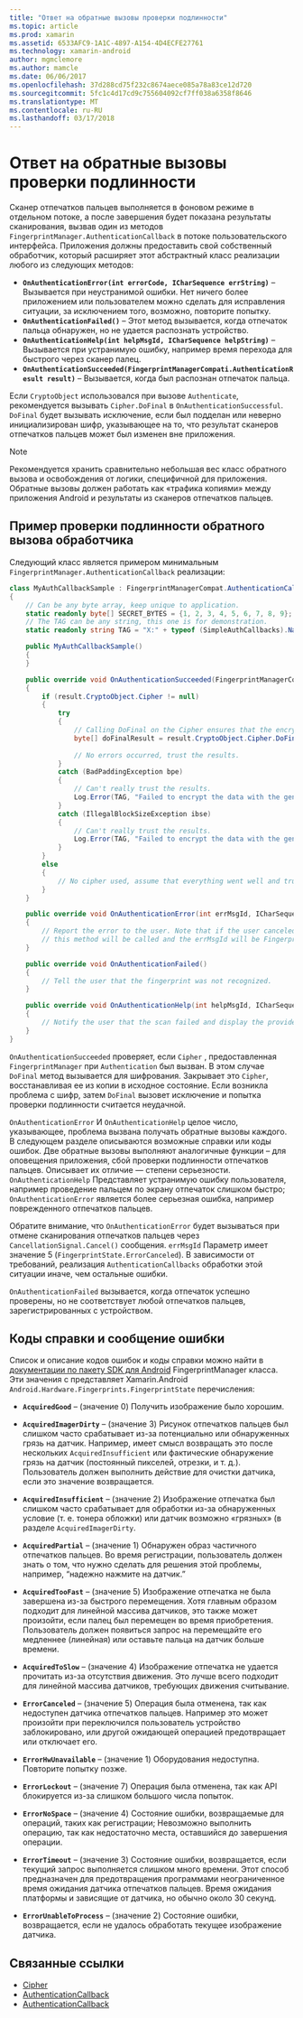 ```yaml
---
title: "Ответ на обратные вызовы проверки подлинности"
ms.topic: article
ms.prod: xamarin
ms.assetid: 6533AFC9-1A1C-4897-A154-4D4ECFE27761
ms.technology: xamarin-android
author: mgmclemore
ms.author: mamcle
ms.date: 06/06/2017
ms.openlocfilehash: 37d288cd75f232c8674aece085a78a83ce12d720
ms.sourcegitcommit: 5fc1c4d17cd9c755604092cf7ff038a6358f8646
ms.translationtype: MT
ms.contentlocale: ru-RU
ms.lasthandoff: 03/17/2018
---
```

# <a name="responding-to-authentication-callbacks"></a>Ответ на обратные вызовы проверки подлинности

Сканер отпечатков пальцев выполняется в фоновом режиме в отдельном потоке, а после завершения будет показана результаты сканирования, вызвав один из методов `FingerprintManager.AuthenticationCallback` в потоке пользовательского интерфейса. Приложения должны предоставить свой собственный обработчик, который расширяет этот абстрактный класс реализации любого из следующих методов:

* **`OnAuthenticationError(int errorCode, ICharSequence errString)`** &ndash; Вызывается при неустранимой ошибки. Нет ничего более приложением или пользователем можно сделать для исправления ситуации, за исключением того, возможно, повторите попытку.
* **`OnAuthenticationFailed()`** &ndash; Этот метод вызывается, когда отпечаток пальца обнаружен, но не удается распознать устройство.
* **`OnAuthenticationHelp(int helpMsgId, ICharSequence helpString)`** &ndash; Вызывается при устранимую ошибку, например время перехода для быстрого через сканер палец.
* **`OnAuthenticationSucceeded(FingerprintManagerCompati.AuthenticationResult result)`** &ndash; Вызывается, когда был распознан отпечаток пальца.

Если `CryptoObject` использовался при вызове `Authenticate`, рекомендуется вызывать `Cipher.DoFinal` в `OnAuthenticationSuccessful`.
`DoFinal` будет вызывать исключение, если был подделан или неверно инициализирован шифр, указывающее на то, что результат сканеров отпечатков пальцев может был изменен вне приложения.


> [!NOTE]
> Рекомендуется хранить сравнительно небольшая вес класс обратного вызова и освобождения от логики, специфичной для приложения. Обратные вызовы должен работать как «трафика копиями» между приложения Android и результаты из сканеров отпечатков пальцев.

## <a name="a-sample-authentication-callback-handler"></a>Пример проверки подлинности обратного вызова обработчика

Следующий класс является примером минимальным `FingerprintManager.AuthenticationCallback` реализации: 

```csharp
class MyAuthCallbackSample : FingerprintManagerCompat.AuthenticationCallback
{
    // Can be any byte array, keep unique to application.
    static readonly byte[] SECRET_BYTES = {1, 2, 3, 4, 5, 6, 7, 8, 9};
    // The TAG can be any string, this one is for demonstration.
    static readonly string TAG = "X:" + typeof (SimpleAuthCallbacks).Name;

    public MyAuthCallbackSample()
    {
    }

    public override void OnAuthenticationSucceeded(FingerprintManagerCompat.AuthenticationResult result)
    {
        if (result.CryptoObject.Cipher != null) 
        {
            try
            {
                // Calling DoFinal on the Cipher ensures that the encryption worked.
                byte[] doFinalResult = result.CryptoObject.Cipher.DoFinal(SECRET_BYTES);
    
                // No errors occurred, trust the results.              
            }
            catch (BadPaddingException bpe)
            {
                // Can't really trust the results.
                Log.Error(TAG, "Failed to encrypt the data with the generated key." + bpe);
            }
            catch (IllegalBlockSizeException ibse)
            {
                // Can't really trust the results.
                Log.Error(TAG, "Failed to encrypt the data with the generated key." + ibse);
            }
        }
        else
        {
            // No cipher used, assume that everything went well and trust the results.
        }
    }

    public override void OnAuthenticationError(int errMsgId, ICharSequence errString)
    {
        // Report the error to the user. Note that if the user canceled the scan,
        // this method will be called and the errMsgId will be FingerprintState.ErrorCanceled.
    }

    public override void OnAuthenticationFailed()
    {
        // Tell the user that the fingerprint was not recognized.
    }

    public override void OnAuthenticationHelp(int helpMsgId, ICharSequence helpString)
    {
        // Notify the user that the scan failed and display the provided hint.
    }
}
```

`OnAuthenticationSucceeded` проверяет, если `Cipher` , предоставленная `FingerprintManager` при `Authentication` был вызван. В этом случае `DoFinal` метод вызывается для шифрования. Закрывает это `Cipher`, восстанавливая ее из копии в исходное состояние. Если возникла проблема с шифр, затем `DoFinal` вызовет исключение и попытка проверки подлинности считается неудачной.

`OnAuthenticationError` И `OnAuthenticationHelp` целое число, указывающее, проблема вызвана получать обратные вызовы каждого. В следующем разделе описываются возможные справки или коды ошибок. Две обратные вызовы выполняют аналогичные функции &ndash; для оповещения приложения, сбой проверки подлинности отпечатков пальцев. Описывает их отличие — степени серьезности. `OnAuthenticationHelp` Представляет устранимую ошибку пользователя, например проведение пальцем по экрану отпечаток слишком быстро; `OnAuthenticationError` является более серьезная ошибка, например поврежденного отпечатков пальцев.

Обратите внимание, что `OnAuthenticationError` будет вызываться при отмене сканирования отпечатков пальцев через `CancellationSignal.Cancel()` сообщения. `errMsgId` Параметр имеет значение 5 (`FingerprintState.ErrorCanceled`). В зависимости от требований, реализация `AuthenticationCallbacks` обработки этой ситуации иначе, чем остальные ошибки. 

`OnAuthenticationFailed` вызывается, когда отпечаток успешно проверены, но не соответствует любой отпечатков пальцев, зарегистрированных с устройством. 

## <a name="help-codes-and-error-message-ids"></a>Коды справки и сообщение ошибки 

Список и описание кодов ошибок и коды справки можно найти в [документации по пакету SDK для Android](http://developer.android.com/reference/android/hardware/fingerprint/FingerprintManager.html#FINGERPRINT_ACQUIRED_GOOD) FingerprintManager класса. Эти значения с представляет Xamarin.Android `Android.Hardware.Fingerprints.FingerprintState` перечисления:


-   **`AcquiredGood`** &ndash; (значение 0) Получить изображение было хорошим.


-   **`AcquiredImagerDirty`** &ndash; (значение 3) Рисунок отпечатков пальцев был слишком часто срабатывает из-за потенциально или обнаруженных грязь на датчик. Например, имеет смысл возвращать это после нескольких `AcquiredInsufficient` или фактические обнаружение грязь на датчик (постоянный пикселей, отрезки, и т. д.). Пользователь должен выполнить действие для очистки датчика, если это значение возвращается.


-   **`AcquiredInsufficient`** &ndash; (значение 2) Изображение отпечатка был слишком часто срабатывает для обработки из-за обнаруженных условие (т. е. тонера обложки) или датчик возможно «грязных» (в разделе `AcquiredImagerDirty`.



-   **`AcquiredPartial`** &ndash; (значение 1) Обнаружен образ частичного отпечатков пальцев. Во время регистрации, пользователь должен знать о том, что нужно сделать для решения этой проблемы, например, &ldquo;надежно нажмите на датчик.&rdquo;



-   **`AcquiredTooFast`** &ndash; (значение 5) Изображение отпечатка не была завершена из-за быстрого перемещения. Хотя главным образом подходит для линейной массива датчиков, это также может произойти, если палец был перемещен во время приобретения. Пользователь должен появиться запрос на перемещайте его медленнее (линейная) или оставьте пальца на датчик больше времени.




-   **`AcquiredToSlow`** &ndash; (значение 4) Изображение отпечатка не удается прочитать из-за отсутствия движения. Это лучше всего подходит для линейной массива датчиков, требующих движения считывание.



-   **`ErrorCanceled`** &ndash; (значение 5) Операция была отменена, так как недоступен датчика отпечатков пальцев. Например это может произойти при переключился пользователь устройство заблокировано, или другой ожидающей операцией предотвращает или отключает его.



-   **`ErrorHwUnavailable`** &ndash; (значение 1) Оборудования недоступна. Повторите попытку позже.




-   **`ErrorLockout`** &ndash; (значение 7) Операция была отменена, так как API блокируется из-за слишком большого числа попыток.




-   **`ErrorNoSpace`** &ndash; (значение 4) Состояние ошибки, возвращаемые для операций, таких как регистрации; Невозможно выполнить операцию, так как недостаточно места, оставшийся до завершения операции.



-   **`ErrorTimeout`** &ndash; (значение 3) Состояние ошибки, возвращается, если текущий запрос выполняется слишком много времени. Этот способ предназначен для предотвращения программами неограниченное время ожидания датчика отпечатков пальцев. Время ожидания платформы и зависящие от датчика, но обычно около 30 секунд.



-   **`ErrorUnableToProcess`** &ndash; (значение 2) Состояние ошибки, возвращается, если не удалось обработать текущее изображение датчика.



## <a name="related-links"></a>Связанные ссылки

- [Cipher](https://docs.oracle.com/javase/7/docs/api/javax/crypto/Cipher.html)
- [AuthenticationCallback](http://developer.android.com/reference/android/hardware/fingerprint/FingerprintManager.AuthenticationCallback.html)
- [AuthenticationCallback](http://developer.android.com/reference/android/support/v4/hardware/fingerprint/FingerprintManagerCompat.AuthenticationCallback.html)
